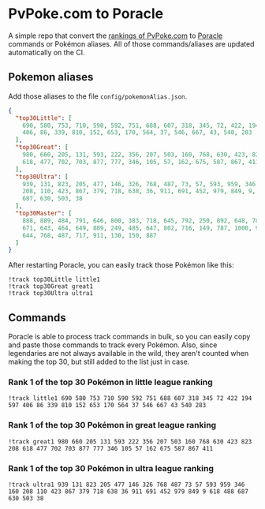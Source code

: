 # PvPoke.com to Poracle
A simple repo that convert the [rankings of PvPoke.com](https://pvpoke.com/rankings/) to [Poracle](https://github.com/KartulUdus/PoracleJS) commands or Pokémon aliases. 
All of those commands/aliases are updated automatically on the CI.

## Pokemon aliases
Add those aliases to the file `config/pokemonAlias.json`. 

<!-- aliases-start -->
```json
{
  "top30Little": [
    690, 580, 753, 710, 590, 592, 751, 688, 607, 318, 345, 72, 422, 194, 597,
    406, 86, 339, 810, 152, 653, 170, 564, 37, 546, 667, 43, 540, 283
  ],
  "top30Great": [
    980, 660, 205, 131, 593, 222, 356, 207, 503, 160, 768, 630, 423, 823, 208,
    618, 477, 702, 703, 877, 777, 346, 105, 57, 162, 675, 587, 867, 411
  ],
  "top30Ultra": [
    939, 131, 823, 205, 477, 146, 326, 768, 487, 73, 57, 593, 959, 346, 160,
    208, 110, 423, 867, 379, 718, 638, 36, 911, 691, 452, 979, 849, 9, 618, 488,
    687, 630, 503, 38
  ],
  "top30Master": [
    888, 889, 484, 791, 646, 800, 383, 718, 645, 792, 250, 892, 648, 786, 376,
    671, 643, 464, 649, 809, 249, 485, 647, 802, 716, 149, 787, 1000, 979, 483,
    644, 768, 487, 717, 911, 130, 150, 887
  ]
}
```
<!-- aliases-end -->

After restarting Poracle, you can easily track those Pokémon like this:
```shell
!track top30Little little1
!track top30Great great1
!track top30Ultra ultra1
```

## Commands
Poracle is able to process track commands in bulk, so you can easily copy and paste those commands to track every Pokémon. 
Also, since legendaries are not always available in the wild, they aren't counted when making the top 30, but still added to the list just in case.

### Rank 1 of the top 30 Pokémon in little league ranking
<!-- top30little-start -->
```
!track little1 690 580 753 710 590 592 751 688 607 318 345 72 422 194 597 406 86 339 810 152 653 170 564 37 546 667 43 540 283
```
<!-- top30little-end -->

### Rank 1 of the top 30 Pokémon in great league ranking
<!-- top30great-start -->
```
!track great1 980 660 205 131 593 222 356 207 503 160 768 630 423 823 208 618 477 702 703 877 777 346 105 57 162 675 587 867 411
```
<!-- top30great-end -->

### Rank 1 of the top 30 Pokémon in ultra league ranking
<!-- top30ultra-start -->
```
!track ultra1 939 131 823 205 477 146 326 768 487 73 57 593 959 346 160 208 110 423 867 379 718 638 36 911 691 452 979 849 9 618 488 687 630 503 38
```
<!-- top30ultra-end -->

